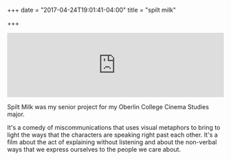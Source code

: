 +++
date = "2017-04-24T19:01:41-04:00"
title = "spilt milk"

+++

<!-- TODO: REPLACE THIS VIDEO WITH THE RIGHT LINK -->
<div class="videoWrapper">
<iframe src="https://player.vimeo.com/video/173984674" width="100%" frameborder="0" webkitallowfullscreen mozallowfullscreen allowfullscreen></iframe>
</div>

Spilt Milk was my senior project for my Oberlin College Cinema Studies major.

It's a comedy of miscommunications that uses visual metaphors to bring to light the ways that the characters are speaking right past each other. It's a film about the act of explaining without listening and about the non-verbal ways that we express ourselves to the people we care about.